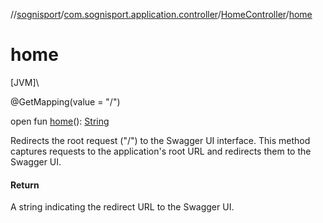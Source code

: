 //[sognisport](../../../index.md)/[com.sognisport.application.controller](../index.md)/[HomeController](index.md)/[home](home.md)

# home

[JVM]\

@GetMapping(value = &quot;/&quot;)

open fun [home](home.md)(): [String](https://docs.oracle.com/javase/8/docs/api/java/lang/String.html)

Redirects the root request (&quot;/&quot;) to the Swagger UI interface. This method captures requests to the application's root URL and redirects them to the Swagger UI.

#### Return

A string indicating the redirect URL to the Swagger UI.
